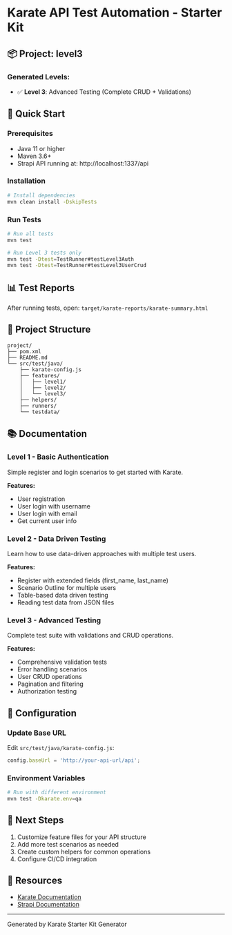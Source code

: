 # Karate API Test Automation - Starter Kit

## 📦 Project: level3

### Generated Levels:
- ✅ **Level 3**: Advanced Testing (Complete CRUD + Validations)

## 🚀 Quick Start

### Prerequisites
- Java 11 or higher
- Maven 3.6+
- Strapi API running at: http://localhost:1337/api

### Installation
```bash
# Install dependencies
mvn clean install -DskipTests
```

### Run Tests
```bash
# Run all tests
mvn test

# Run Level 3 tests only
mvn test -Dtest=TestRunner#testLevel3Auth
mvn test -Dtest=TestRunner#testLevel3UserCrud

```

## 📊 Test Reports
After running tests, open: `target/karate-reports/karate-summary.html`

## 📁 Project Structure
```
project/
├── pom.xml
├── README.md
└── src/test/java/
    ├── karate-config.js
    ├── features/
    │   ├── level1/
    │   ├── level2/
    │   └── level3/
    ├── helpers/
    ├── runners/
    └── testdata/
```

## 📚 Documentation

### Level 1 - Basic Authentication
Simple register and login scenarios to get started with Karate.

**Features:**
- User registration
- User login with username
- User login with email
- Get current user info

### Level 2 - Data Driven Testing
Learn how to use data-driven approaches with multiple test users.

**Features:**
- Register with extended fields (first_name, last_name)
- Scenario Outline for multiple users
- Table-based data driven testing
- Reading test data from JSON files

### Level 3 - Advanced Testing
Complete test suite with validations and CRUD operations.

**Features:**
- Comprehensive validation tests
- Error handling scenarios
- User CRUD operations
- Pagination and filtering
- Authorization testing

## 🔧 Configuration

### Update Base URL
Edit `src/test/java/karate-config.js`:
```javascript
config.baseUrl = 'http://your-api-url/api';
```

### Environment Variables
```bash
# Run with different environment
mvn test -Dkarate.env=qa
```

## 🎯 Next Steps

1. Customize feature files for your API structure
2. Add more test scenarios as needed
3. Create custom helpers for common operations
4. Configure CI/CD integration

## 📖 Resources
- [Karate Documentation](https://github.com/karatelabs/karate)
- [Strapi Documentation](https://docs.strapi.io)

---
Generated by Karate Starter Kit Generator
